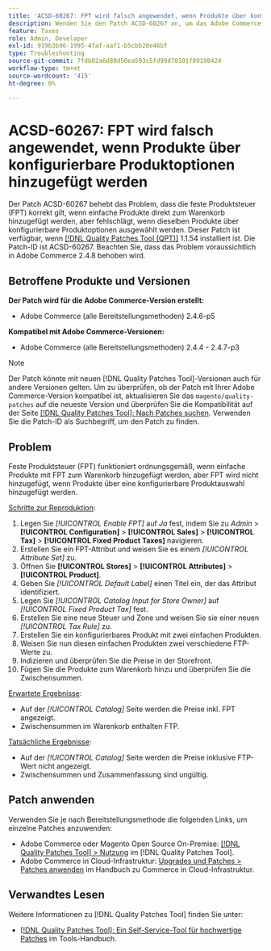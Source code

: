 ```yaml
---
title: 'ACSD-60267: FPT wird falsch angewendet, wenn Produkte über konfigurierbare Produktoptionen hinzugefügt werden'
description: Wenden Sie den Patch ACSD-60267 an, um das Adobe Commerce-Problem zu beheben, bei dem die feste Produktsteuer (FPT) korrekt angewendet wird, wenn einfache Produkte direkt zum Warenkorb hinzugefügt werden, aber fehlschlägt, wenn dieselben Produkte über konfigurierbare Produktoptionen ausgewählt werden.
feature: Taxes
role: Admin, Developer
exl-id: 919b3b96-1995-4faf-aaf1-b5cbb20e46bf
type: Troubleshooting
source-git-commit: 7fdb02a6d89d50ea593c5fd99d78101f89198424
workflow-type: tm+mt
source-wordcount: '415'
ht-degree: 0%

---
```


# ACSD-60267: FPT wird falsch angewendet, wenn Produkte über konfigurierbare Produktoptionen hinzugefügt werden

Der Patch ACSD-60267 behebt das Problem, dass die feste Produktsteuer (FPT) korrekt gilt, wenn einfache Produkte direkt zum Warenkorb hinzugefügt werden, aber fehlschlägt, wenn dieselben Produkte über konfigurierbare Produktoptionen ausgewählt werden. Dieser Patch ist verfügbar, wenn [[!DNL Quality Patches Tool (QPT)]](https://experienceleague.adobe.com/docs/commerce-operations/tools/quality-patches-tool/usage.html) 1.1.54 installiert ist. Die Patch-ID ist ACSD-60267. Beachten Sie, dass das Problem voraussichtlich in Adobe Commerce 2.4.8 behoben wird.

## Betroffene Produkte und Versionen

**Der Patch wird für die Adobe Commerce-Version erstellt:**

* Adobe Commerce (alle Bereitstellungsmethoden) 2.4.6-p5

**Kompatibel mit Adobe Commerce-Versionen:**

* Adobe Commerce (alle Bereitstellungsmethoden) 2.4.4 - 2.4.7-p3

>[!NOTE]
>
>Der Patch könnte mit neuen [!DNL Quality Patches Tool]-Versionen auch für andere Versionen gelten. Um zu überprüfen, ob der Patch mit Ihrer Adobe Commerce-Version kompatibel ist, aktualisieren Sie das `magento/quality-patches` auf die neueste Version und überprüfen Sie die Kompatibilität auf der Seite [[!DNL Quality Patches Tool]: Nach Patches suchen](https://experienceleague.adobe.com/tools/commerce-quality-patches/index.html). Verwenden Sie die Patch-ID als Suchbegriff, um den Patch zu finden.

## Problem

Feste Produktsteuer (FPT) funktioniert ordnungsgemäß, wenn einfache Produkte mit FPT zum Warenkorb hinzugefügt werden, aber FPT wird nicht hinzugefügt, wenn Produkte über eine konfigurierbare Produktauswahl hinzugefügt werden.

<u>Schritte zur Reproduktion</u>:

1. Legen Sie *[!UICONTROL Enable FPT]* auf *Ja* fest, indem Sie zu *Admin* > **[!UICONTROL Configuration]** > **[!UICONTROL Sales]** > **[!UICONTROL Tax]** > **[!UICONTROL Fixed Product Taxes]** navigieren.
1. Erstellen Sie ein FPT-Attribut und weisen Sie es einem *[!UICONTROL Attribute Set]* zu.
1. Öffnen Sie **[!UICONTROL Stores]** > **[!UICONTROL Attributes]** > **[!UICONTROL Product]**.
1. Geben Sie *[!UICONTROL Default Label]* einen Titel ein, der das Attribut identifiziert.
1. Legen Sie *[!UICONTROL Catalog Input for Store Owner]* auf *[!UICONTROL Fixed Product Tax]* fest.
1. Erstellen Sie eine neue Steuer und Zone und weisen Sie sie einer neuen *[!UICONTROL Tax Rule]* zu.
1. Erstellen Sie ein konfigurierbares Produkt mit zwei einfachen Produkten.
1. Weisen Sie nun diesen einfachen Produkten zwei verschiedene FTP-Werte zu.
1. Indizieren und überprüfen Sie die Preise in der Storefront.
1. Fügen Sie die Produkte zum Warenkorb hinzu und überprüfen Sie die Zwischensummen.

<u>Erwartete Ergebnisse</u>:

* Auf der *[!UICONTROL Catalog]* Seite werden die Preise inkl. FPT angezeigt.
* Zwischensummen im Warenkorb enthalten FTP.

<u>Tatsächliche Ergebnisse</u>:

* Auf der *[!UICONTROL Catalog]* Seite werden die Preise inklusive FTP-Wert nicht angezeigt.
* Zwischensummen und Zusammenfassung sind ungültig.

## Patch anwenden

Verwenden Sie je nach Bereitstellungsmethode die folgenden Links, um einzelne Patches anzuwenden:

* Adobe Commerce oder Magento Open Source On-Premise: [[!DNL Quality Patches Tool] > Nutzung](/help/tools/quality-patches-tool/usage.md) im [!DNL Quality Patches Tool].
* Adobe Commerce in Cloud-Infrastruktur: [Upgrades und Patches > Patches anwenden](https://experienceleague.adobe.com/docs/commerce-cloud-service/user-guide/develop/upgrade/apply-patches.html) im Handbuch zu Commerce in Cloud-Infrastruktur.

## Verwandtes Lesen

Weitere Informationen zu [!DNL Quality Patches Tool] finden Sie unter:

* [[!DNL Quality Patches Tool]: Ein Self-Service-Tool für hochwertige Patches](/help/tools/quality-patches-tool/quality-patches-tool-to-self-serve-quality-patches.md) im Tools-Handbuch.

